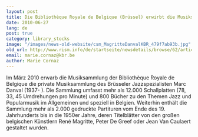 ```yaml
---
layout: post
title: Die Bibliothèque Royale de Belgique (Brüssel) erwirbt die Musiksammlung des belgischen Jazzspezialisten Marc Danval
date: 2010-06-27
lang: de
post: true
category: library_stocks
image: "/images/news-old-website/csm_MagritteDanvalKBR_479f7ab93b.jpg"
old_url: http://www.rism.info/de/startseite/newsdetails/browse/62/article/64/the-royal-library-of-belgium-brussels-acquires-the-music-collection-of-the-belgian-jazz-specialist.html
email: marie.cornaz@kbr.be
author: Marie Cornaz
---
```



Im März 2010 erwarb die Musiksammlung der Bibliothèque Royale de Belgique die private Musiksammlung des Brüsseler Jazzspezialisten Marc Danval (1937- ). Die Sammlung umfasst mehr als 12.000 Schallplatten (78, 33, 45 Umdrehungen pro Minute) und 800 Bücher zu den Themen Jazz und Popularmusik im Allgemeinen und speziell in Belgien. Weiterhin enthält die Sammlung mehr als 2.000 gedruckte Partituren vom Ende des 19. Jahrhunderts bis in die 1950er Jahre, deren Titelblätter von den großen belgischen Künstlern René Magritte, Peter De Greef oder Jean Van Caulaert gestaltet wurden.